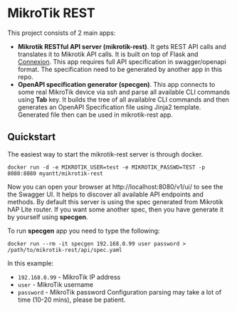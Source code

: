 # MikroTik REST
This project consists of 2 main apps:
* **Mikrotik RESTful API server (mikrotik-rest)**. It gets REST API calls and translates it to Mikrotik API calls. It is built on top of Flask and [Connexion](https://github.com/zalando/connexion). This app requires full API specification in swagger/openapi format. The specification need to be generated by another app in this repo. 
* **OpenAPI specification generator (specgen)**. This app connects to some real MikroTik device via ssh and parse all available CLI commands using **Tab** key. It builds the tree of all availablre CLI commands and then generates an OpenAPI Specification file using Jinja2 template. Generated file then can be used in mikrotik-rest app.

## Quickstart
The easiest way to start the mikrotik-rest server is through docker.

```docker run -d -e MIKROTIK_USER=test -e MIKROTIK_PASSWD=TEST -p 8080:8080 myantt/mikrotik-rest```

Now you can open your browser at
http://localhost:8080/v1/ui/
to see the the Swagger UI. It helps to discover all available API endpoints and methods.
By default this server is using the spec generated from Mikrotik hAP Lite router. If you want some another spec, then you have generate it by yourself using **specgen**.


To run **specgen** app  you need to type the following:

```docker run --rm -it specgen 192.168.0.99 user password > /path/to/mikrotik-rest/api/spec.yaml```

In this example:
* `192.168.0.99` - MikroTik IP address
* `user` - MikroTik username
* `password` - MikroTik password
Configuration parsing may take a lot of time (10-20 mins), please be patient.



